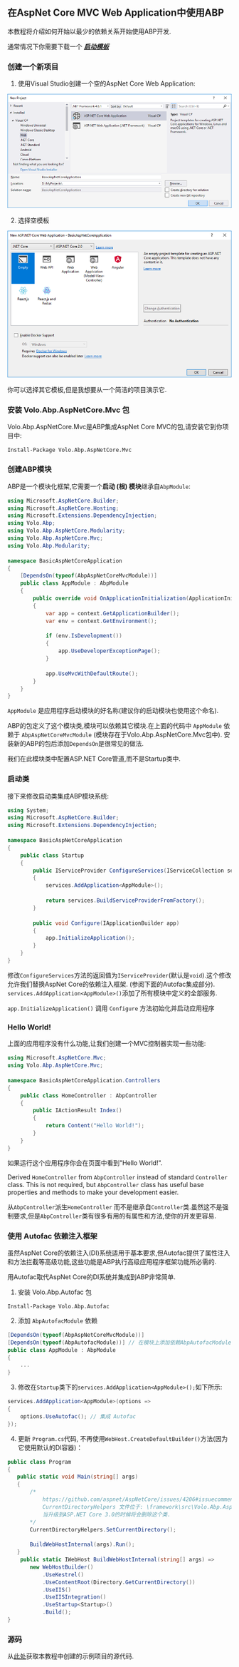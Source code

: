 ﻿## 在AspNet Core MVC Web Application中使用ABP 

本教程将介绍如何开始以最少的依赖关系开始使用ABP开发. 

通常情况下你需要下载一个 ***[启动模板](https://abp.io/Templates)***

### 创建一个新项目

1. 使用Visual Studio创建一个空的AspNet Core Web Application:

![](images/create-new-aspnet-core-application.png)

2. 选择空模板

![](images/select-empty-web-application.png)

你可以选择其它模板,但是我想要从一个简洁的项目演示它.

### 安装 Volo.Abp.AspNetCore.Mvc 包

Volo.Abp.AspNetCore.Mvc是ABP集成AspNet Core MVC的包,请安装它到你项目中:

````
Install-Package Volo.Abp.AspNetCore.Mvc
````

### 创建ABP模块

ABP是一个模块化框架,它需要一个**启动 (根) 模块**继承自``AbpModule``:

````C#
using Microsoft.AspNetCore.Builder;
using Microsoft.AspNetCore.Hosting;
using Microsoft.Extensions.DependencyInjection;
using Volo.Abp;
using Volo.Abp.AspNetCore.Modularity;
using Volo.Abp.AspNetCore.Mvc;
using Volo.Abp.Modularity;

namespace BasicAspNetCoreApplication
{
    [DependsOn(typeof(AbpAspNetCoreMvcModule))]
    public class AppModule : AbpModule
    {
        public override void OnApplicationInitialization(ApplicationInitializationContext context)
        {
            var app = context.GetApplicationBuilder();
            var env = context.GetEnvironment();

            if (env.IsDevelopment())
            {
                app.UseDeveloperExceptionPage();
            }

            app.UseMvcWithDefaultRoute();
        }
    }
}
````

``AppModule`` 是应用程序启动模块的好名称(建议你的启动模块也使用这个命名).

ABP的包定义了这个模块类,模块可以依赖其它模块.在上面的代码中 ``AppModule`` 依赖于 ``AbpAspNetCoreMvcModule`` (模块存在于Volo.Abp.AspNetCore.Mvc包中). 安装新的ABP的包后添加``DependsOn``是很常见的做法.

我们在此模块类中配置ASP.NET Core管道,而不是Startup类中.

### 启动类

接下来修改启动类集成ABP模块系统:

````C#
using System;
using Microsoft.AspNetCore.Builder;
using Microsoft.Extensions.DependencyInjection;

namespace BasicAspNetCoreApplication
{
    public class Startup
    {
        public IServiceProvider ConfigureServices(IServiceCollection services)
        {
            services.AddApplication<AppModule>();

            return services.BuildServiceProviderFromFactory();
        }

        public void Configure(IApplicationBuilder app)
        {
            app.InitializeApplication();
        }
    }
}

````

修改``ConfigureServices``方法的返回值为``IServiceProvider``(默认是``void``).这个修改允许我们替换AspNet Core的依赖注入框架. (参阅下面的Autofac集成部分).  ``services.AddApplication<AppModule>()``添加了所有模块中定义的全部服务.

``app.InitializeApplication()`` 调用 ``Configure`` 方法初始化并启动应用程序

### Hello World!

上面的应用程序没有什么功能,让我们创建一个MVC控制器实现一些功能:

````C#
using Microsoft.AspNetCore.Mvc;
using Volo.Abp.AspNetCore.Mvc;

namespace BasicAspNetCoreApplication.Controllers
{
    public class HomeController : AbpController
    {
        public IActionResult Index()
        {
            return Content("Hello World!");
        }
    }
}

````

如果运行这个应用程序你会在页面中看到"Hello World!".

Derived ``HomeController`` from ``AbpController`` instead of standard ``Controller`` class. This is not required, but ``AbpController`` class has useful base properties and methods to make your development easier.

从``AbpController``派生``HomeController`` 而不是继承自``Controller``类.虽然这不是强制要求,但是``AbpController``类有很多有用的有属性和方法,使你的开发更容易.

### 使用 Autofac 依赖注入框架

虽然AspNet Core的依赖注入(DI)系统适用于基本要求,但Autofac提供了属性注入和方法拦截等高级功能,这些功能是ABP执行高级应用程序框架功能所必需的.

用Autofac取代AspNet Core的DI系统并集成到ABP非常简单.

1. 安装 Volo.Abp.Autofac 包

````
Install-Package Volo.Abp.Autofac
````

2. 添加 ``AbpAutofacModule`` 依赖

````C#
[DependsOn(typeof(AbpAspNetCoreMvcModule))]
[DependsOn(typeof(AbpAutofacModule))] // 在模块上添加依赖AbpAutofacModule
public class AppModule : AbpModule
{
    ...
}
````

3. 修改在``Startup``类下的``services.AddApplication<AppModule>();``如下所示:

````C#
services.AddApplication<AppModule>(options =>
{
    options.UseAutofac(); // 集成 Autofac
});
````

4. 更新 `Program.cs`代码, 不再使用`WebHost.CreateDefaultBuilder()`方法(因为它使用默认的DI容器)：

 ````csharp
public class Program
{
    public static void Main(string[] args)
    {
        /*
            https://github.com/aspnet/AspNetCore/issues/4206#issuecomment-445612167
            CurrentDirectoryHelpers 文件位于: \framework\src\Volo.Abp.AspNetCore.Mvc\Microsoft\AspNetCore\InProcess\CurrentDirectoryHelpers.cs
            当升级到ASP.NET Core 3.0的时候将会删除这个类.
        */
        CurrentDirectoryHelpers.SetCurrentDirectory();

        BuildWebHostInternal(args).Run();
    }
     public static IWebHost BuildWebHostInternal(string[] args) =>
        new WebHostBuilder()
            .UseKestrel()
            .UseContentRoot(Directory.GetCurrentDirectory())
            .UseIIS()
            .UseIISIntegration()
            .UseStartup<Startup>()
            .Build();
}
````


### 源码

从[此处](https://github.com/abpframework/abp-samples/tree/master/BasicAspNetCoreApplication)获取本教程中创建的示例项目的源代码.
